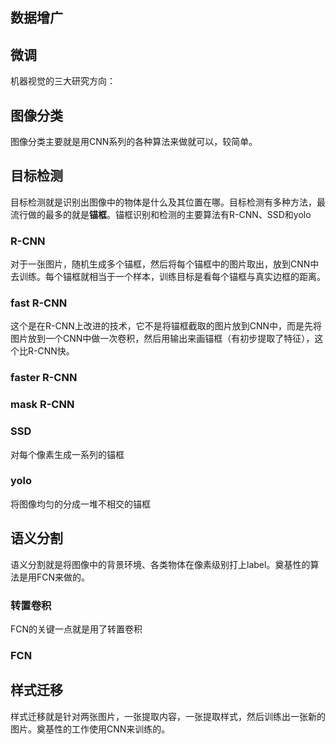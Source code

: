 ## 数据增广

## 微调

机器视觉的三大研究方向：

## 图像分类

图像分类主要就是用CNN系列的各种算法来做就可以，较简单。

## 目标检测

目标检测就是识别出图像中的物体是什么及其位置在哪。目标检测有多种方法，最流行做的最多的就是**锚框**。锚框识别和检测的主要算法有R-CNN、SSD和yolo

### R-CNN

对于一张图片，随机生成多个锚框，然后将每个锚框中的图片取出，放到CNN中去训练。每个锚框就相当于一个样本，训练目标是看每个锚框与真实边框的距离。

### fast R-CNN

这个是在R-CNN上改进的技术，它不是将锚框截取的图片放到CNN中，而是先将图片放到一个CNN中做一次卷积，然后用输出来画锚框（有初步提取了特征），这个比R-CNN快。

### faster R-CNN

### mask R-CNN

### SSD

对每个像素生成一系列的锚框

### yolo

将图像均匀的分成一堆不相交的锚框

## 语义分割

语义分割就是将图像中的背景环境、各类物体在像素级别打上label。奠基性的算法是用FCN来做的。

### 转置卷积

FCN的关键一点就是用了转置卷积

### FCN



## 样式迁移

样式迁移就是针对两张图片，一张提取内容，一张提取样式，然后训练出一张新的图片。奠基性的工作使用CNN来训练的。